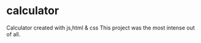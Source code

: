 # calculator
Calculator created with js,html &amp; css
This project was the most intense out of all.
